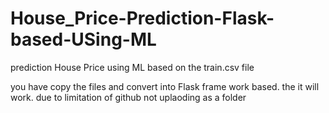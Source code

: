 # House_Price-Prediction-Flask-based-USing-ML
prediction House Price using ML based on the train.csv file


you have copy the files and convert into Flask frame work based. the it will work. due to limitation of github not uplaoding as a folder

